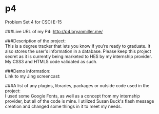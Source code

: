 p4
==

Problem Set 4 for CSCI E-15

###Live URL of my P4:
http://p4.bryanmiller.me/

###Description of the project:  
This is a degree tracker that lets you know if you're ready to graduate.  It also 
stores the user's information in a database.  Please keep this project secret
as it is currently being marketed to HES by my internship provider.
My CSS3 and HTML5 code validated as such.

###Demo information:  
Link to my Jing screencast:  

###A list of any plugins, libraries, packages or outside code used in the project:  
I used some Google Fonts, as well as a concept from my internship provider, but
all of the code is mine.  I utilized Susan Buck's flash message creation and changed
 some things in it to meet my needs.